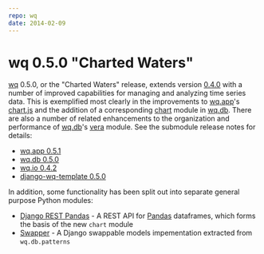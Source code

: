 ```yaml
---
repo: wq
date: 2014-02-09
---
```


# wq 0.5.0 "Charted Waters"

[wq](../index.md) 0.5.0, or the "Charted Waters" release, extends version [0.4.0](./wq-0.4.0.md) with a number of improved capabilities for managing and analyzing time series data.  This is exemplified most clearly in the improvements to [wq.app](../wq.app/index.md)'s [chart.js](https://django-rest-pandas.wq.io/@wq/chart) and the addition of a corresponding [chart](https://django-rest-pandas.wq.io/serializers/) module in [wq.db](../wq.db/index.md).  There are also a number of related enhancements to the organization and performance of [wq.db](../wq.db/index.md)'s [vera](https://github.com/powered-by-wq/vera) module.  See the submodule release notes for details:
- [wq.app 0.5.1](./wq.app-0.5.1.md)
- [wq.db 0.5.0](./wq.db-0.5.0.md)
- [wq.io 0.4.2](https://django-data.wizard.wq.io/releases/itertable-0.4.2)
- [django-wq-template 0.5.0](https://github.com/wq/django-wq-template/releases/v0.5.0)

In addition, some functionality has been split out into separate general purpose Python modules:
- [Django REST Pandas](https://django-rest-pandas.wq.io/) - A REST API for [Pandas](https://pandas.pydata.org) dataframes, which forms the basis of the new `chart` module
- [Swapper](https://github.com/wq/django-swappable-models) - A Django swappable models impementation extracted from `wq.db.patterns`
